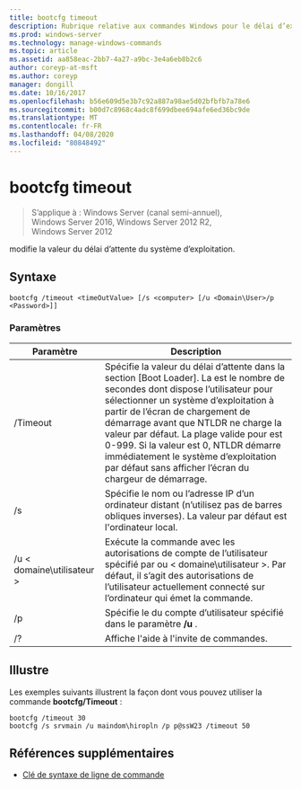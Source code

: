 ```yaml
---
title: bootcfg timeout
description: Rubrique relative aux commandes Windows pour le délai d’expiration bootcfg, qui modifie la valeur du délai d’attente du système d’exploitation.
ms.prod: windows-server
ms.technology: manage-windows-commands
ms.topic: article
ms.assetid: aa858eac-2bb7-4a27-a9bc-3e4a6eb8b2c6
author: coreyp-at-msft
ms.author: coreyp
manager: dongill
ms.date: 10/16/2017
ms.openlocfilehash: b56e609d5e3b7c92a887a98ae5d02bfbfb7a78e6
ms.sourcegitcommit: b00d7c8968c4adc8f699dbee694afe6ed36bc9de
ms.translationtype: MT
ms.contentlocale: fr-FR
ms.lasthandoff: 04/08/2020
ms.locfileid: "80848492"
---
```

# <a name="bootcfg-timeout"></a>bootcfg timeout

>S’applique à : Windows Server (canal semi-annuel), Windows Server 2016, Windows Server 2012 R2, Windows Server 2012

modifie la valeur du délai d’attente du système d’exploitation.

## <a name="syntax"></a>Syntaxe

```
bootcfg /timeout <timeOutValue> [/s <computer> [/u <Domain\User>/p <Password>]]
```

### <a name="parameters"></a>Paramètres


|        Paramètre        |                                                                                                                                                                                  Description                                                                                                                                                                                   |
|-------------------------|--------------------------------------------------------------------------------------------------------------------------------------------------------------------------------------------------------------------------------------------------------------------------------------------------------------------------------------------------------------------------------|
| /Timeout <timeOutValue> | Spécifie la valeur du délai d’attente dans la section [Boot Loader]. La <timeOutValue> est le nombre de secondes dont dispose l’utilisateur pour sélectionner un système d’exploitation à partir de l’écran de chargement de démarrage avant que NTLDR ne charge la valeur par défaut. La plage valide pour <timeOutValue> est 0-999. Si la valeur est 0, NTLDR démarre immédiatement le système d’exploitation par défaut sans afficher l’écran du chargeur de démarrage. |
|      /s <computer>      |                                                                                                                               Spécifie le nom ou l’adresse IP d’un ordinateur distant (n’utilisez pas de barres obliques inverses). La valeur par défaut est l'ordinateur local.                                                                                                                               |
|    /u < domaine\utilisateur >     |                                                                                       Exécute la commande avec les autorisations de compte de l’utilisateur spécifié par <User> ou < domaine\utilisateur >. Par défaut, il s’agit des autorisations de l’utilisateur actuellement connecté sur l’ordinateur qui émet la commande.                                                                                        |
|      /p <Password>      |                                                                                                                                            Spécifie le <Password> du compte d’utilisateur spécifié dans le paramètre **/u** .                                                                                                                                             |
|           /?            |                                                                                                                                                                      Affiche l'aide à l'invite de commandes.                                                                                                                                                                      |

## <a name="examples"></a><a name=BKMK_examples></a>Illustre
Les exemples suivants illustrent la façon dont vous pouvez utiliser la commande **bootcfg/Timeout** :
```
bootcfg /timeout 30
bootcfg /s srvmain /u maindom\hiropln /p p@ssW23 /timeout 50
```
## <a name="additional-references"></a>Références supplémentaires
- [Clé de syntaxe de ligne de commande](command-line-syntax-key.md)

